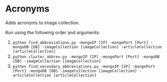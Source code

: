 # Acronyms
Adds acronyms to image collection.

Run using the following order and arguments:  
1. `python find_abbreviations.py -mongoIP [IP] -mongoPort [Port] -mongoDB [DB] -imageCollection [imageCollection] -articleCollection [articleCollection]`  
2. `python cluster_abbrev.py -mongoIP [IP] -mongoPort [Port] -mongoDB [DB] -imageCollection [imageCollection]`  
3. `python find_secondary_abbreviations.py -mongoIP [IP] -mongoPort [Port] -mongoDB [DB] -imageCollection [imageCollection] -articleCollection [articleCollection]` 

